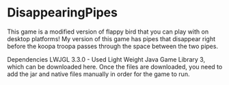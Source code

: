# DisappearingPipes
This game is a modified version of flappy bird that you can play with on desktop platforms! 
My version of this game has pipes that disappear right before the koopa troopa passes through the space between the two pipes. 

Dependencies 
LWJGL 3.3.0 - Used Light Weight Java Game Library 3, which can be downloaded here. Once the files are downloaded, you need to add the jar and native files manually in order for the game to run. 
